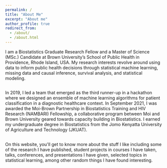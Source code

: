 ```yaml
---
permalink: /
title: "About Me"
excerpt: "About me"
author_profile: true
redirect_from:
  - /about/
  - /about.html
---
```


I am a Biostatistics Graduate Research Fellow and a Master of Science (MSc.) Candidate at Brown University’s School of Public Health in Providence, Rhode Island, USA. My research interests revolve around using data to inform public health decisions through statistical machine learning, missing data and causal inference, survival analysis, and statistical modeling. <br>
## 

In 2019, I led a team that emerged as the third runner-up in a hackathon where we designed an ensemble of machine learning algorithms for patient classification in a diagnostic healthcare context. In September 2021, I was awarded the Moi-Brown Partnership in Biostatistics Training and HIV Research (NAMBARI) Fellowship, a collaborative program between Moi and Brown University geared towards capacity building in Biostatistics. I earned my undergraduate degree in Biostatistics from the Jomo Kenyatta University of Agriculture and Technology (JKUAT). <br>
## 

On this website, you'll get to know more about the stuff I like including some of the research I have published, student projects in courses I have taken, talks, conferences, and presentations I have given, selected topics in statistical learning, among other random things I have found interesting.
